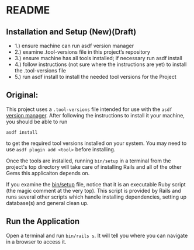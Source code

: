 # README
## Installation and Setup (New)(Draft)

* 1.) ensure machine can run asdf version manager 
* 2.) examine .tool-versions file in this project’s repository
* 3.) ensure machine has all tools installed; if necessary run asdf install <tool>
* 4.) follow instructions (not sure where the instructions are yet) to install the .tool-versions file 
* 5.) run asdf install to install the needed tool versions for the Project

## Original:
This project uses a `.tool-versions` file intended for use with the `asdf`
[version manager](https://asdf-vm.com/). After following the instructions
to install it your machine, you should be able to run

    asdf install

to get the required tool versions installed on your system. 
You may need to use `asdf plugin add <tool>` before installing.


Once the tools are installed, running `bin/setup` in a terminal from 
the project's top directory will take care of installing Rails and all
of the other Gems this applicaiton depends on.


If you examine the [bin/setup](./bin/setup) file, notice that it is an
executable Ruby script (the magic comment at the very top). This script
is provided by Rails and runs several other scripts which handle
installing dependencies, setting up database(s) and general clean up.

## Run the Application

Open a terminal and run `bin/rails s`. It will tell you where you can
navigate in a browser to access it.
